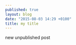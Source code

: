 ```yaml
---
published: true
layout: blog
date: "2015-08-03 14:29 +0100"
title: my title
---
```



new unpublished post
